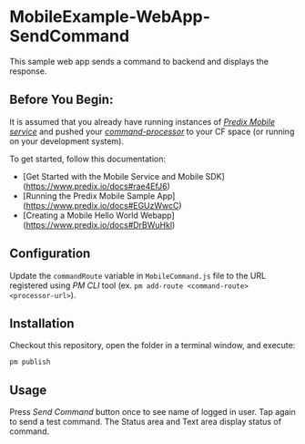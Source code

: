 # MobileExample-WebApp-SendCommand
This sample web app sends a command to backend and displays the response.

## Before You Begin:
It is assumed that you already have running instances of [_Predix Mobile service_](https://www.predix.io/docs#rae4EfJ6) and pushed your [_command-processor_](https://github.com/PredixDev/MobileExample-Microservice-CommandProcessor) to your CF space (or running on your development system). 

To get started, follow this documentation:
* [Get Started with the Mobile Service and Mobile SDK] (https://www.predix.io/docs#rae4EfJ6) 
* [Running the Predix Mobile Sample App] (https://www.predix.io/docs#EGUzWwcC)
* [Creating a Mobile Hello World Webapp] (https://www.predix.io/docs#DrBWuHkl) 


## Configuration

Update the `commandRoute` variable in `MobileCommand.js` file to the URL registered using _PM CLI_ tool (ex. `pm add-route <command-route> <processor-url>`).

## Installation

Checkout this repository, open the folder in a terminal window, and execute:

```
pm publish
```

## Usage
Press _Send Command_ button once to see name of logged in user. Tap again to send a test command. The Status area and Text area display status of command.
